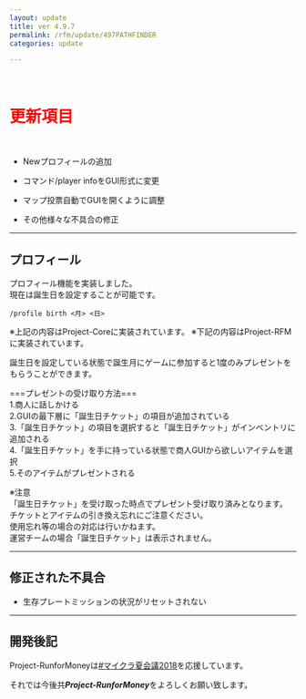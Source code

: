 ```yaml
---
layout: update
title: ver 4.9.7
permalink: /rfm/update/497PATHFINDER
categories: update

---
```

<br>
<h1 id="1"><font color="red">更新項目</font></h1><br>
   

+ <span class="green-badge">New</span>プロフィールの追加  

+ <span class="blue-badge">コマンド</span>/player infoをGUI形式に変更  

+ <span class="yellow-badge">マップ投票</span>自動でGUIを開くように調整    
 
+ <span class="green-badge">その他</span>様々な不具合の修正 


----------------------------------------------------
## プロフィール  

プロフィール機能を実装しました。  
現在は誕生日を設定することが可能です。  

`
/profile birth <月> <日>
`

※上記の内容はProject-Coreに実装されています。 
※下記の内容はProject-RFMに実装されています。 

誕生日を設定している状態で誕生月にゲームに参加すると1度のみプレゼントをもらうことができます。  

===プレゼントの受け取り方法===  
1.商人に話しかける  
2.GUIの最下層に「誕生日チケット」の項目が追加されている  
3.「誕生日チケット」の項目を選択すると「誕生日チケット」がインベントリに追加される  
4.「誕生日チケット」を手に持っている状態で商人GUIから欲しいアイテムを選択  
5.そのアイテムがプレゼントされる    


※注意  
「誕生日チケット」を受け取った時点でプレゼント受け取り済みとなります。  
チケットとアイテムの引き換え忘れにご注意ください。  
使用忘れ等の場合の対応は行いかねます。  
運営チームの場合「誕生日チケット」は表示されません。  



----------------------------------------------------
## 修正された不具合      


+ 生存プレートミッションの状況がリセットされない    



----------------------------------------------------
## 開発後記  

Project-RunforMoneyは[#マイクラ夏会議2018](https://twitter.com/hashtag/%E3%83%9E%E3%82%A4%E3%82%AF%E3%83%A9%E5%A4%8F%E4%BC%9A%E8%AD%B02018)を応援しています。
 



それでは今後共***Project-RunforMoney***をよろしくお願い致します。<br>
